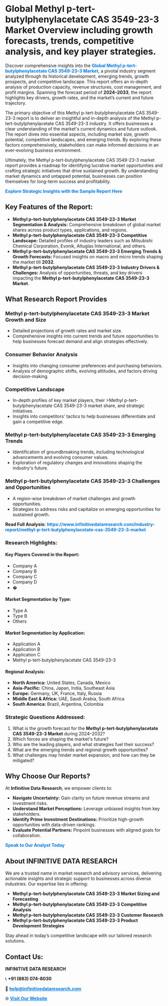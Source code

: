 <h1>Global Methyl p-tert-butylphenylacetate CAS 3549-23-3 Market Overview including growth forecasts, trends, competitive analysis, and key player strategies.</h1>
<p>
Discover comprehensive insights into the 
<a href="https://www.infinitivedataresearch.com/industry-report/methyl-p-tert-butylphenylacetate-cas-3549-23-3-market" rel="dofollow" style="color: #007BFF; text-decoration: none;"><strong>Global Methyl p-tert-butylphenylacetate CAS 3549-23-3 Market</strong></a>, a pivotal industry segment analyzed through its historical development, emerging trends, growth prospects, and competitive landscape. This report offers an in-depth analysis of production capacity, revenue structures, cost management, and profit margins. Spanning the forecast period of <strong>2024–2033</strong>, the report highlights key drivers, growth rates, and the market’s current and future trajectory.
</p>
<p>
The primary objective of this Methyl p-tert-butylphenylacetate CAS 3549-23-3 report is to deliver an insightful and in-depth analysis of the Methyl p-tert-butylphenylacetate CAS 3549-23-3 industry. It offers businesses a clear understanding of the market's current dynamics and future outlook. The report dives into essential aspects, including market size, growth potential, competitive landscapes, and emerging trends. By exploring these factors comprehensively, stakeholders can make informed decisions in an ever-evolving business environment.
</p>
<p>
Ultimately, the Methyl p-tert-butylphenylacetate CAS 3549-23-3 market report provides a roadmap for identifying lucrative market opportunities and crafting strategic initiatives that drive sustained growth. By understanding market dynamics and untapped potential, businesses can position themselves for long-term success and profitability.
</p>
<p>
<a href="https://www.infinitivedataresearch.com/request-sample/reportId=103324" style="color: #007BFF; text-decoration: none;"><strong>Explore Strategic Insights with the Sample Report Here</strong></a>
</p>

<h2>Key Features of the Report:</h2>
<ul>
<li><strong>Methyl p-tert-butylphenylacetate CAS 3549-23-3 Market Segmentation & Analysis:</strong> Comprehensive breakdown of global market shares across product types, applications, and regions.</li>
<li><strong>Methyl p-tert-butylphenylacetate CAS 3549-23-3 Competitive Landscape:</strong> Detailed profiles of industry leaders such as Mitsubishi Chemical Corporation, Evonik, Altuglas International, and others.</li>
<li><strong>Methyl p-tert-butylphenylacetate CAS 3549-23-3 Emerging Trends & Growth Forecasts:</strong> Focused insights on macro and micro trends shaping the market till <strong>2032</strong>.</li>
<li><strong>Methyl p-tert-butylphenylacetate CAS 3549-23-3 Industry Drivers & Challenges:</strong> Analysis of opportunities, threats, and key drivers impacting the <strong>Methyl p-tert-butylphenylacetate CAS 3549-23-3 Market</strong>.</li>
</ul>

<h2>What Research Report Provides</h2>
<h3>Methyl p-tert-butylphenylacetate CAS 3549-23-3 Market Growth and Size</h3>
<ul>
<li>Detailed projections of growth rates and market size.</li>
<li>Comprehensive insights into current trends and future opportunities to help businesses forecast demand and align strategies effectively.</li>
</ul>

<h3>Consumer Behavior Analysis</h3>
<ul>
<li>Insights into changing consumer preferences and purchasing behaviors.</li>
<li>Analysis of demographic shifts, evolving attitudes, and factors driving decision-making.</li>
</ul>

<h3>Competitive Landscape</h3>
<ul>
<li>In-depth profiles of key market players, their >Methyl p-tert-butylphenylacetate CAS 3549-23-3 market share, and strategic initiatives.</li>
<li>Insights into competitors' tactics to help businesses differentiate and gain a competitive edge.</li>
</ul>

<h3>Methyl p-tert-butylphenylacetate CAS 3549-23-3 Emerging Trends</h3>
<ul>
<li>Identification of groundbreaking trends, including technological advancements and evolving consumer values.</li>
<li>Exploration of regulatory changes and innovations shaping the industry's future.</li>
</ul>

<h3>Methyl p-tert-butylphenylacetate CAS 3549-23-3 Challenges and Opportunities</h3>
<ul>
<li>A region-wise breakdown of market challenges and growth opportunities.</li>
<li>Strategies to address risks and capitalize on emerging opportunities for sustained growth.</li>
</ul>
<p><strong>Read Full Analysis:</strong> <a href="https://www.infinitivedataresearch.com/industry-report/methyl-p-tert-butylphenylacetate-cas-3549-23-3-market" rel="dofollow" style="color: #007BFF; text-decoration: none;"><strong>https://www.infinitivedataresearch.com/industry-report/methyl-p-tert-butylphenylacetate-cas-3549-23-3-market</strong></a></p>
<h3>Research Highlights:</h3>
<h4>Key Players Covered in the Report:</h4>
<ul><li>Company A</li><li>Company B</li><li>Company C</li><li>Company D</li><li>�</li></ul>
<h4>Market Segmentation by Type:</h4>
<ul><li>Type A</li><li>Type B</li><li>Others</li></ul>
<h4>Market Segmentation by Application:</h4>
<ul><li>Application A</li><li>Application B</li><li>Application C</li><li>Methyl p-tert-butylphenylacetate CAS 3549-23-3</li></ul>

<h4>Regional Analysis:</h4>
<ul>
<li><strong>North America:</strong> United States, Canada, Mexico</li>
<li><strong>Asia-Pacific:</strong> China, Japan, India, Southeast Asia</li>
<li><strong>Europe:</strong> Germany, UK, France, Italy, Russia</li>
<li><strong>Middle East & Africa:</strong> UAE, Saudi Arabia, South Africa</li>
<li><strong>South America:</strong> Brazil, Argentina, Colombia</li>
</ul>

<h3>Strategic Questions Addressed:</h3>
<ol>
<li>What is the growth forecast for the <strong>Methyl p-tert-butylphenylacetate CAS 3549-23-3 Market</strong> during 2024–2032?</li>
<li>Which forces are shaping the market's future?</li>
<li>Who are the leading players, and what strategies fuel their success?</li>
<li>What are the emerging trends and regional growth opportunities?</li>
<li>What challenges may hinder market expansion, and how can they be mitigated?</li>
</ol>

<h2>Why Choose Our Reports?</h2>
<p>At <strong>Infinitive Data Research</strong>, we empower clients to:</p>
<ul>
<li><strong>Navigate Uncertainty:</strong> Gain clarity on future revenue streams and investment risks.</li>
<li><strong>Understand Market Perceptions:</strong> Leverage unbiased insights from key stakeholders.</li>
<li><strong>Identify Prime Investment Destinations:</strong> Prioritize high-growth opportunities with data-driven rankings.</li>
<li><strong>Evaluate Potential Partners:</strong> Pinpoint businesses with aligned goals for collaboration.</li>
</ul>
<p><a href="https://www.infinitivedataresearch.com/industry-report/methyl-p-tert-butylphenylacetate-cas-3549-23-3-market" rel="dofollow" style="color: #007BFF; text-decoration: none;"><strong>Speak to Our Analyst Today</strong></a></p>

<h2>About INFINITIVE DATA RESEARCH</h2>
<p>We are a trusted name in market research and advisory services, delivering actionable insights and strategic support to businesses across diverse industries. Our expertise lies in offering:</p>
<ul>
<li><strong>Methyl p-tert-butylphenylacetate CAS 3549-23-3 Market Sizing and Forecasting</strong></li>
<li><strong>Methyl p-tert-butylphenylacetate CAS 3549-23-3 Competitive Analysis</strong></li>
<li><strong>Methyl p-tert-butylphenylacetate CAS 3549-23-3 Customer Research</strong></li>
<li><strong>Methyl p-tert-butylphenylacetate CAS 3549-23-3 Product Development Strategies</strong></li>
</ul>
<p>Stay ahead in today’s competitive landscape with our tailored research solutions.</p>

<h2>Contact Us:</h2>
<p><strong>INFINITIVE DATA RESEARCH</strong></p>
<p>📞 <strong>+91 (883) 074-8030</strong></p>
<p>📧 <strong><a href="mailto:help@infinitivedataresearch.com" style="color: #007BFF;">help@infinitivedataresearch.com</a></strong></p>
<p>🌐 <strong><a href="https://www.infinitivedataresearch.com" rel="dofollow" style="color: #007BFF;">Visit Our Website</a></strong></p>